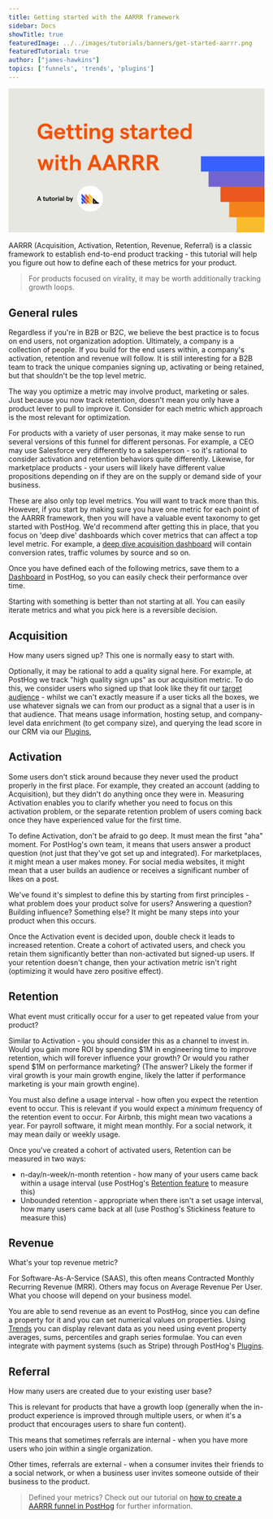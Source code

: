 ```yaml
---
title: Getting started with the AARRR framework
sidebar: Docs
showTitle: true
featuredImage: ../../images/tutorials/banners/get-started-aarrr.png
featuredTutorial: true
author: ["james-hawkins"]
topics: ['funnels', 'trends', 'plugins']
---
```


![Retention banner image](../../images/tutorials/banners/get-started-aarrr.png)

AARRR (Acquisition, Activation, Retention, Revenue, Referral) is a classic framework to establish end-to-end product tracking - this tutorial will help you figure out how to define each of these metrics for your product.

> For products focused on virality, it may be worth additionally tracking growth loops.

## General rules

Regardless if you're in B2B or B2C, we believe the best practice is to focus on end users, not organization adoption. Ultimately, a company is a collection of people. If you build for the end users within, a company's activation, retention and revenue will follow. It is still interesting for a B2B team to track the unique companies signing up, activating or being retained, but that shouldn't be the top level metric.

The way you optimize a metric may involve product, marketing or sales. Just because you now track retention, doesn't mean you only have a product lever to pull to improve it. Consider for each metric which approach is the most relevant for optimization.

For products with a variety of user personas, it may make sense to run several versions of this funnel for different personas. For example, a CEO may use Salesforce very differently to a salesperson - so it's rational to consider activation and retention behaviors quite differently. Likewise, for marketplace products - your  users will likely have different value propositions depending on if they are on the supply or demand side of your business.

These are also only top level metrics. You will want to track more than this. However, if you start by making sure you have one metric for each point of the AARRR framework, then you will have a valuable event taxonomy to get started with PostHog. We'd recommend after getting this in place, that you focus on 'deep dive' dashboards which cover metrics that can affect a top level metric. For example, a [deep dive acquisition dashboard](taxonomy-acquisition) will contain conversion rates, traffic volumes by source and so on.

Once you have defined each of the following metrics, save them to a [Dashboard](../user-guides/dashboards) in PostHog, so you can easily check their performance over time.

Starting with something is better than not starting at all. You can easily iterate metrics and what you pick here is a reversible decision.

## Acquisition

How many users signed up? This one is normally easy to start with.

Optionally, it may be rational to add a quality signal here. For example, at PostHog we track "high quality sign ups" as our acquisition metric. To do this, we consider users who signed up that look like they fit our [target audience](/handbook/strategy/strategy) - whilst we can't exactly measure if a user ticks all the boxes, we use whatever signals we can from our product as a signal that a user is in that audience. That means usage information, hosting setup, and company-level data enrichment (to get company size), and querying the lead score in our CRM via our [Plugins](../plugins),

## Activation

Some users don't stick around because they never used the product properly in the first place. For example, they created an account (adding to Acquisition), but they didn't do anything once they were in. Measuring Activation enables you to clarify whether you need to focus on this activation problem, or the separate retention problem of users coming back once they have experienced value for the first time.

To define Activation, don't be afraid to go deep. It must mean the first "aha" moment. For PostHog's own team, it means that users answer a product question (not just that they've got set up and integrated). For marketplaces, it might mean a user makes money. For social media websites, it might mean that a user builds an audience or receives a significant number of likes on a post.

We've found it's simplest to define this by starting from first principles - what problem does your product solve for users? Answering a question? Building influence? Something else? It might be many steps into your product when this occurs.

Once the Activation event is decided upon, double check it leads to increased retention. Create a cohort of activated users, and check you retain them significantly better than non-activated but signed-up users. If your retention doesn't change, then your activation metric isn't right (optimizing it would have zero positive effect).

## Retention

What event must critically occur for a user to get repeated value from your product?

Similar to Activation - you should consider this as a channel to invest in. Would you gain more ROI by spending $1M in engineering time to improve retention, which will forever influence your growth? Or would you rather spend $1M on performance marketing? (The answer? Likely the former if viral growth is your main growth engine, likely the latter if performance marketing is your main growth engine).

You must also define a usage interval - how often you expect the retention event to occur. This is relevant if you would expect a _minimum_ frequency of the retention event to occur. For Airbnb, this might mean two vacations a year. For payroll software, it might mean monthly. For a social network, it may mean daily or weekly usage.

Once you've created a cohort of activated users, Retention can be measured in two ways:

* n-day/n-week/n-month retention - how many of your users came back within a usage interval (use PostHog's [Retention feature](../user-guides/retention) to measure this)
* Unbounded retention - appropriate when there isn't a set usage interval, how many users came back at all (use Posthog's Stickiness feature to measure this)

## Revenue

What's your top revenue metric?

For Software-As-A-Service (SAAS), this often means Contracted Monthly Recurring Revenue (MRR). Others may focus on Average Revenue Per User. What you choose will depend on your business model.

You are able to send revenue as an event to PostHog, since you can define a property for it and you can set numerical values on properties. Using [Trends](../user-guides/trends) you can display relevant data as you need using event property averages, sums, percentiles and graph series formulae. You can even integrate with payment systems (such as Stripe) through PostHog's [Plugins](../plugins).

## Referral

How many users are created due to your existing user base?

This is relevant for products that have a growth loop (generally when the in-product experience is improved through multiple users, or when it's a product that encourages users to share fun content).

This means that sometimes referrals are internal - when you have more users who join within a single organization.

Other times, referrals are external - when a consumer invites their friends to a social network, or when a business user invites someone outside of their business to the product.

> Defined your metrics? Check out our tutorial on [how to create a AARRR funnel in PostHog](../tutorials/aarrr-how-to-build-pirate-funnel-posthog-with-posthog) for further information.